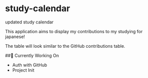 # study-calendar

updated study calendar

This application aims to display my contributions to my studying for japanese!

The table will look similar to the GitHub contributions table.

##🚀 Currently Working On
- Auth with GitHub
- Project Init
